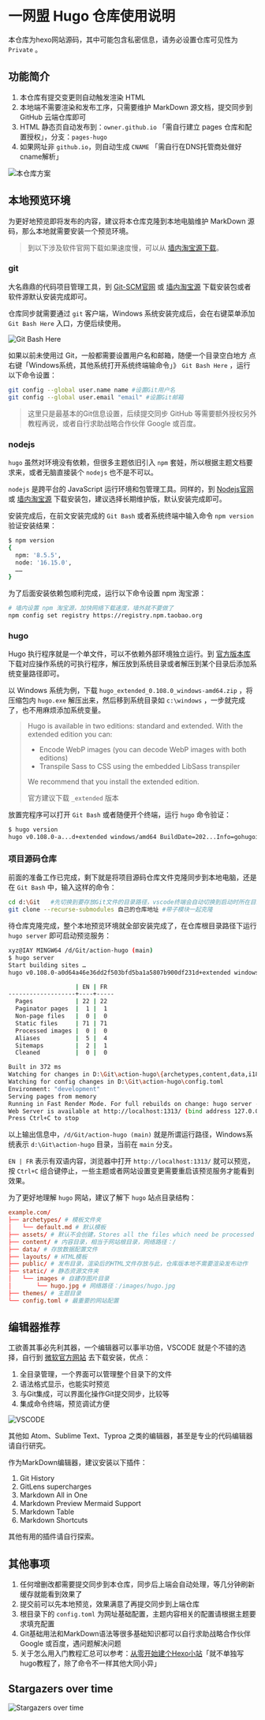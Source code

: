 # 一网盟 Hugo 仓库使用说明
本仓库为hexo网站源码，其中可能包含私密信息，请务必设置仓库可见性为 `Private` 。
## 功能简介
1. 本仓库有提交变更则自动触发渲染 HTML
2. 本地端不需要渲染和发布工序，只需要维护 MarkDown 源文档，提交同步到 GitHub 云端仓库即可
3. HTML 静态页自动发布到：`owner.github.io` 「需自行建立 pages 仓库和配置授权」，分支：`pages-hugo`
4. 如果网址非 `github.io`，则自动生成 `CNAME` 「需自行在DNS托管商处做好cname解析」
   
![本仓库方案](https://cdn.jsdelivr.net/gh/828767/static/images/github_page_free.png)

## 本地预览环境
为更好地预览即将发布的内容，建议将本仓库克隆到本地电脑维护 MarkDown 源码，那么本地就需要安装一个预览环境。

> 到以下涉及软件官网下载如果速度慢，可以从 [墙内淘宝源下载](https://registry.npmmirror.com/binary.html)。

### **git**
大名鼎鼎的代码项目管理工具，到 [Git-SCM官网](https://git-scm.com/downloads) 或 [墙内淘宝源](https://registry.npmmirror.com/binary.html?path=git-for-windows/ "Windows版，其他系统自带或直接命令安装") 下载安装包或者软件源默认安装完成即可。

仓库同步就需要通过 `git` 客户端，Windows 系统安装完成后，会在右键菜单添加 `Git Bash Here` 入口，方便后续使用。

![Git Bash Here](https://cdn.jsdelivr.net/gh/828767/static/images/git_menu_gitbashhere.png)

如果以前未使用过 Git，一般都需要设置用户名和邮箱，随便一个目录空白地方 点右键「Windows系统，其他系统打开系统终端输命令」》 `Git Bash Here` ，运行以下命令设置：
```bash
git config --global user.name name #设置Git用户名
git config --global user.email "email" #设置Git邮箱
```
> 这里只是最基本的Git信息设置，后续提交同步 GitHub 等需要额外授权另外教程再说，或者自行求助战略合作伙伴 Google 或百度。


### **nodejs**
`hugo` 虽然对环境没有依赖，但很多主题依旧引入 `npm` 套娃，所以根据主题文档要求来，或者无脑直接装个 `nodejs` 也不是不可以。

`nodejs` 是跨平台的 JavaScript 运行环境和包管理工具。同样的，到 [Nodejs官网](https://nodejs.org/zh-cn/)  或 [墙内淘宝源](https://registry.npmmirror.com/binary.html?path=node/) 下载安装包，建议选择长期维护版，默认安装完成即可。

安装完成后，在前文安装完成的 `Git Bash` 或者系统终端中输入命令 `npm version` 验证安装结果：
```bash
$ npm version
{
  npm: '8.5.5',
  node: '16.15.0',
  ……
}
```

为了后面安装依赖包顺利完成，运行以下命令设置 npm 淘宝源：
```bash
# 墙内设置 npm 淘宝源，加快网络下载速度，墙外就不要做了
npm config set registry https://registry.npm.taobao.org
```

### **hugo**

Hugo 执行程序就是一个单文件，可以不依赖外部环境独立运行。到 [官方版本库](https://github.com/gohugoio/hugo/releases/latest) 下载对应操作系统的可执行程序，解压放到系统目录或者解压到某个目录后添加系统变量路径即可。

以 Windows 系统为例，下载 `hugo_extended_0.108.0_windows-amd64.zip` ，将压缩包内 `hugo.exe` 解压出来，然后移到系统目录如 `c:\windows` ，一步就完成了，也不用麻烦添加系统变量。

> Hugo is available in two editions: standard and extended. With the extended edition you can:
>
> - Encode WebP images (you can decode WebP images with both editions)
> - Transpile Sass to CSS using the embedded LibSass transpiler
>
> We recommend that you install the extended edition.
>
> 官方建议下载 `_extended` 版本

放置完程序可以打开 `Git Bash` 或者随便开个终端，运行 `hugo` 命令验证：
```bash
$ hugo version
hugo v0.108.0-a...d+extended windows/amd64 BuildDate=202...Info=gohugoio
```

### **项目源码仓库**
前面的准备工作已完成，剩下就是将项目源码仓库文件克隆同步到本地电脑，还是在 `Git Bash` 中，输入这样的命令：
```bash
cd d:\Git   #先切换到要存放Git文件的目录路径，vscode终端会自动切换到启动时所在目录
git clone --recurse-submodules 自己的仓库地址 #带子模块一起克隆
```

待仓库克隆完成，整个本地预览环境就全部安装完成了，在仓库根目录路径下运行 `hugo server` 即可启动预览服务：
```bash
xyz@IAY MINGW64 /d/Git/action-hugo (main)
$ hugo server
Start building sites … 
hugo v0.108.0-a0d64a46e36dd2f503bfd5ba1a5807b900df231d+extended windows/amd64 BuildDate=2022-12-06T13:37:56Z VendorInfo=gohugoio

                   | EN | FR  
-------------------+----+-----
  Pages            | 22 | 22
  Paginator pages  |  1 |  1
  Non-page files   |  0 |  0
  Static files     | 71 | 71
  Processed images |  0 |  0
  Aliases          |  5 |  4
  Sitemaps         |  2 |  1
  Cleaned          |  0 |  0

Built in 372 ms
Watching for changes in D:\Git\action-hugo\{archetypes,content,data,i18n,layouts,static,themes}
Watching for config changes in D:\Git\action-hugo\config.toml
Environment: "development"
Serving pages from memory
Running in Fast Render Mode. For full rebuilds on change: hugo server --disableFastRender
Web Server is available at http://localhost:1313/ (bind address 127.0.0.1)
Press Ctrl+C to stop
```

以上输出信息中，`/d/Git/action-hugo (main)` 就是所谓运行路径，Windows系统表示 `d:\Git\action-hugo` 目录，当前在 `main` 分支。

`EN | FR` 表示有双语内容，浏览器中打开 `http://localhost:1313/` 就可以预览，按 `Ctrl+C` 组合键停止，一些主题或者网站设置变更需要重启该预览服务才能看到效果。

为了更好地理解 `hugo` 网站，建议了解下 `hugo` 站点目录结构：
```toml
example.com/
├── archetypes/ # 模板文件夹
│   └── default.md # 默认模板
├── assets/ # 默认不会创建，Stores all the files which need be processed by Hugo Pipes. Only the files whose .Permalink or .RelPermalink are used will be published to the public directory.
├── content/ # 内容目录，相当于网站根目录，网络路径：/
├── data/ # 存放数据配置文件
├── layouts/ # HTML模板
├── public/ # 发布目录，渲染后的HTML文件存放与此，仓库版本地不需要渲染发布动作
├── static/ # 静态资源文件夹
│   └── images # 自建存图片目录
│       └── hugo.jpg # 网络路径：/images/hugo.jpg
├── themes/ # 主题目录
└── config.toml # 最重要的网站配置
```

## 编辑器推荐
工欲善其事必先利其器，一个编辑器可以事半功倍，VSCODE 就是个不错的选择，自行到 [微软官方网站](https://code.visualstudio.com/download) 去下载安装，优点：
1. 全目录管理，一个界面可以管理整个目录下的文件
2. 语法格式显示，也能实时预览
3. 与Git集成，可以界面化操作Git提交同步，比较等
4. 集成命令终端，预览调试方便
 
![VSCODE](https://cdn.jsdelivr.net/gh/828767/static/images/vscode-hexo.png)

其他如 Atom、Sublime Text、Typroa 之类的编辑器，甚至是专业的代码编辑器请自行研究。

作为MarkDown编辑器，建议安装以下插件：
1. Git History
2. GitLens supercharges
3. Markdown All in One
4. Markdown Preview Mermaid Support
5. Markdown Table
6. Markdown Shortcuts

其他有用的插件请自行探索。

## 其他事项
1. 任何增删改都需要提交同步到本仓库，同步后上端会自动处理，等几分钟刷新缓存就能看到效果了
2. 提交前可以先本地预览，效果满意了再提交同步到上端仓库
3. 根目录下的 `config.toml` 为网址基础配置，主题内容相关的配置请根据主题要求填充配置
4. Git基础用法和MarkDown语法等很多基础知识都可以自行求助战略合作伙伴 Google 或百度，遇问题解决问题
5. 关于怎么用入门教程汇总可以参考：[从零开始建个Hexo小站](https://yiwangmeng.cn/action-hexo/guide-how-to-build-site-0.html)「就不单独写hugo教程了，除了命令不一样其他大同小异」


## Stargazers over time

![Stargazers over time](https://starchart.cc/828767/action-hugo.svg)
